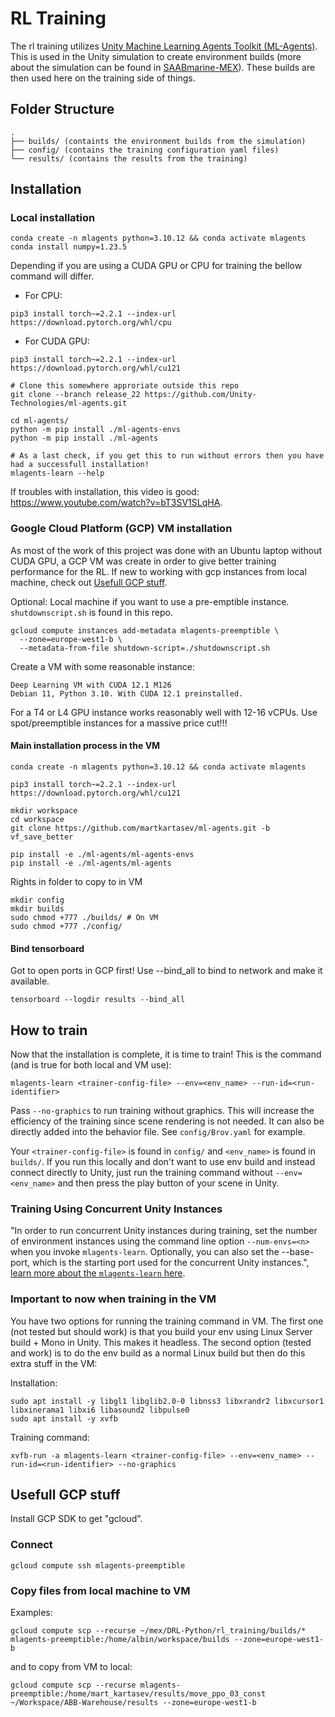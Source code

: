 # RL Training
The rl training utilizes [Unity Machine Learning Agents Toolkit (ML-Agents)](https://github.com/Unity-Technologies/ml-agents/blob/develop/docs/ML-Agents-Overview.md). This is used in the Unity simulation to create environment builds (more about the simulation can be found in [SAABmarine-MEX](https://github.com/SAABmarine-MEX)). These builds are then used here on the training side of things.

## Folder Structure
```
.
├── builds/ (containts the environment builds from the simulation)
├── config/ (contains the training configuration yaml files)
└── results/ (contains the results from the training)
```

## Installation

### Local installation
```
conda create -n mlagents python=3.10.12 && conda activate mlagents
conda install numpy=1.23.5
```
Depending if you are using a CUDA GPU or CPU for training the bellow command will differ.

* For CPU:
```
pip3 install torch~=2.2.1 --index-url https://download.pytorch.org/whl/cpu
```
* For CUDA GPU:
```
pip3 install torch~=2.2.1 --index-url https://download.pytorch.org/whl/cu121
```

```
# Clone this somewhere approriate outside this repo
git clone --branch release_22 https://github.com/Unity-Technologies/ml-agents.git

cd ml-agents/
python -m pip install ./ml-agents-envs
python -m pip install ./ml-agents

# As a last check, if you get this to run without errors then you have had a successfull installation!
mlagents-learn --help
```

If troubles with installation, this video is good: https://www.youtube.com/watch?v=bT3SV1SLqHA.

### Google Cloud Platform (GCP) VM installation
As most of the work of this project was done with an Ubuntu laptop without CUDA GPU, a GCP VM was create in order to give better training performance for the RL. If new to working with gcp instances from local machine, check out [Usefull GCP stuff](#Usefull-GCP-stuff).

Optional: Local machine if you want to use a pre-emptible instance. `shutdownscript.sh` is found in this repo.
```
gcloud compute instances add-metadata mlagents-preemptible \
  --zone=europe-west1-b \
  --metadata-from-file shutdown-script=./shutdownscript.sh
```

Create a VM with some reasonable instance: 
```
Deep Learning VM with CUDA 12.1 M126
Debian 11, Python 3.10. With CUDA 12.1 preinstalled.
```
For a T4 or L4 GPU instance works reasonably well with 12-16 vCPUs. Use spot/preemptible instances for a massive price cut!!!


#### Main installation process in the VM
```
conda create -n mlagents python=3.10.12 && conda activate mlagents

pip3 install torch~=2.2.1 --index-url https://download.pytorch.org/whl/cu121

mkdir workspace
cd workspace
git clone https://github.com/martkartasev/ml-agents.git -b vf_save_better

pip install -e ./ml-agents/ml-agents-envs
pip install -e ./ml-agents/ml-agents
```

Rights in folder to copy to in VM
```
mkdir config
mkdir builds
sudo chmod +777 ./builds/ # On VM
sudo chmod +777 ./config/
```

#### Bind tensorboard

Got to open ports in GCP first! Use --bind_all to bind to network and make it available.

```
tensorboard --logdir results --bind_all
```

## How to train
Now that the installation is complete, it is time to train! This is the command (and is true for both local and VM use):
```
mlagents-learn <trainer-config-file> --env=<env_name> --run-id=<run-identifier>
```

Pass `--no-graphics` to run training without graphics. This will increase the efficiency of the training since scene rendering is not needed. It can also be directly added into the behavior file. See `config/Brov.yaml` for example.

Your `<trainer-config-file>` is found in `config/` and `<env_name>` is found in `builds/`. If you run this locally and don't want to use env build and instead connect directly to Unity, just run the training command without `--env=<env_name>` and then press the play button of your scene in Unity.

### Training Using Concurrent Unity Instances
"In order to run concurrent Unity instances during training, set the number of environment instances using the command line option `--num-envs=<n>` when you invoke `mlagents-learn`. Optionally, you can also set the --base-port, which is the starting port used for the concurrent Unity instances.", [learn more about the `mlagents-learn` here](https://github.com/Unity-Technologies/ml-agents/blob/develop/docs/Training-ML-Agents.md). 

### Important to now when training in the VM
You have two options for running the training command in VM. The first one (not tested but should work) is that you build your env using Linux Server build + Mono in Unity. This makes it headless. The second option (tested and work) is to do the env build as a normal Linux build but then do this extra stuff in the VM:

Installation:
```
sudo apt install -y libgl1 libglib2.0-0 libnss3 libxrandr2 libxcursor1 libxinerama1 libxi6 libasound2 libpulse0
sudo apt install -y xvfb
```
Training command:
```
xvfb-run -a mlagents-learn <trainer-config-file> --env=<env_name> --run-id=<run-identifier> --no-graphics
```


## Usefull GCP stuff
Install GCP SDK to get "gcloud".

### Connect

```
gcloud compute ssh mlagents-preemptible
```

### Copy files from local machine to VM
Examples:
```
gcloud compute scp --recurse ~/mex/DRL-Python/rl_training/builds/* mlagents-preemptible:/home/albin/workspace/builds --zone=europe-west1-b
```
and to copy from VM to local:
```
gcloud compute scp --recurse mlagents-preemptible:/home/mart_kartasev/results/move_ppo_03_const ~/Workspace/ABB-Warehouse/results --zone=europe-west1-b
```
